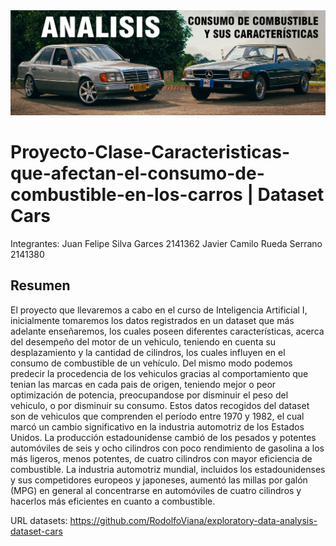 <img src="img/BANNER.jpg" style="width:700px;">



# Proyecto-Clase-Caracteristicas-que-afectan-el-consumo-de-combustible-en-los-carros | Dataset Cars

Integrantes: 
Juan Felipe Silva Garces 2141362
Javier Camilo Rueda Serrano 2141380

## Resumen

El proyecto que llevaremos a cabo en el curso de Inteligencia Artificial I, inicialmente tomaremos los datos registrados en un dataset que más adelante enseñaremos, los cuales poseen diferentes características, acerca del desempeño del motor de un vehiculo, teniendo en cuenta su desplazamiento y la cantidad de cilindros, los cuales influyen en el consumo de combustible de un vehículo. Del mismo modo podemos predecir la procedencia de los vehiculos gracias al comportamiento que tenian las marcas en cada pais de origen, teniendo mejor o peor optimización de potencia, preocupandose por disminuir el peso del vehiculo, o por disminuir su consumo. Estos datos recogidos del dataset son de vehiculos que comprenden el período entre 1970 y 1982, el cual marcó un cambio significativo en la industria automotriz de los Estados Unidos. La producción estadounidense cambió de los pesados y potentes automóviles de seis y ocho cilindros con poco rendimiento de gasolina a los más ligeros, menos potentes, de cuatro cilindros con mayor eficiencia de combustible. La industria automotriz mundial, incluidos los estadounidenses y sus competidores europeos y japoneses, aumentó las millas por galón (MPG) en general al concentrarse en automóviles de cuatro cilindros y hacerlos más eficientes en cuanto a combustible.

URL datasets: https://github.com/RodolfoViana/exploratory-data-analysis-dataset-cars



